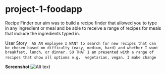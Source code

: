 # project-1-foodapp
Recipe Finder
our aim was to build a recipe finder that allowed you to type in any ingredient or meal and be able to receive a range of recipes for meals that include the ingredients typed in.

User Story 
` ` `
AS AN employee
I WANT to search for new recipes that can be chosen based on difficulty (easy, medium, hard) and whether I want breakfast, lunch, or dinner.
SO THAT I am presented with a range of recipes that show all options e.g.  vegetarian, vegan.
I make change
` ` `

**Screenshot**:![Alt text](Screenshot-1.png)
